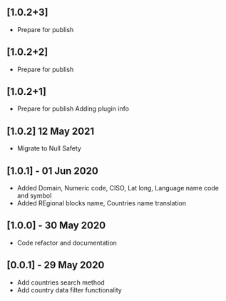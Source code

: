 ## [1.0.2+3]
 * Prepare for publish

## [1.0.2+2]
 * Prepare for publish

## [1.0.2+1]
 * Prepare for publish
Adding plugin info

## [1.0.2] 12 May 2021
* Migrate to Null Safety
## [1.0.1] - 01 Jun 2020

* Added Domain, Numeric code, CISO, Lat long, Language name code and symbol
* Added REgional blocks name, Countries name translation


## [1.0.0] - 30 May 2020

* Code refactor and documentation


## [0.0.1] - 29 May 2020

* Add countries search method
* Add country data filter functionality

